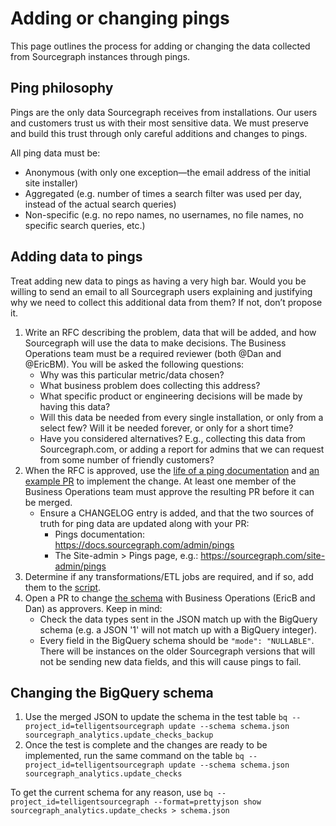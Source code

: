 # Adding or changing pings

This page outlines the process for adding or changing the data collected from Sourcegraph instances through pings.

## Ping philosophy

Pings are the only data Sourcegraph receives from installations. Our users and customers trust us with their most sensitive data. We must preserve and build this trust through only careful additions and changes to pings.

All ping data must be:

- Anonymous (with only one exception—the email address of the initial site installer)
- Aggregated (e.g. number of times a search filter was used per day, instead of the actual search queries)
- Non-specific (e.g. no repo names, no usernames, no file names, no specific search queries, etc.)

## Adding data to pings

Treat adding new data to pings as having a very high bar. Would you be willing to send an email to all Sourcegraph users explaining and justifying why we need to collect this additional data from them? If not, don’t propose it.

1. Write an RFC describing the problem, data that will be added, and how Sourcegraph will use the data to make decisions. The Business Operations team must be a required reviewer (both @Dan and @EricBM). 
You will be asked the following questions:
    - Why was this particular metric/data chosen?
    - What business problem does collecting this address?
    - What specific product or engineering decisions will be made by having this data?
    - Will this data be needed from every single installation, or only from a select few? Will it be needed forever, or only for a short time?
    - Have you considered alternatives? E.g., collecting this data from Sourcegraph.com, or adding a report for admins that we can request from some number of friendly customers?
2. When the RFC is approved, use the [life of a ping documentation](https://docs.sourcegraph.com/dev/architecture/life-of-a-ping) and [an example PR](https://github.com/sourcegraph/sourcegraph/pull/8374) to implement the change. At least one member of the Business Operations team must approve the resulting PR before it can be merged.
    - Ensure a CHANGELOG entry is added, and that the two sources of truth for ping data are updated along with your PR:
      - Pings documentation: https://docs.sourcegraph.com/admin/pings
      - The Site-admin > Pings page, e.g.: https://sourcegraph.com/site-admin/pings
3. Determine if any transformations/ETL jobs are required, and if so, add them to the [script](https://console.cloud.google.com/storage/browser/_details/sg-analytics-data/dataflow/pipelines/udf/transform.js?project=telligentsourcegraph&authuser=0&angularJsUrl=%2Fstorage%2Fbrowser%2F_details%2Fsg-analytics-data%2Fdataflow%2Fpipelines%2Fudf%2Ftransform.js%3Fproject%3Dtelligentsourcegraph%26authuser%3D1).
4. Open a PR to change [the schema](https://github.com/sourcegraph/analytics/tree/master/BigQuery%20Schemas) with Business Operations (EricB and Dan) as approvers. Keep in mind:
	- Check the data types sent in the JSON match up with the BigQuery schema (e.g. a JSON '1' will not match up with a BigQuery integer). 
	- Every field in the BigQuery schema should be `"mode": "NULLABLE"`. There will be instances on the older Sourcegraph versions that will not be sending new data fields, and this will cause pings to fail.


## Changing the BigQuery schema

1. Use the merged JSON to update the schema in the test table `bq --project_id=telligentsourcegraph update --schema schema.json sourcegraph_analytics.update_checks_backup`
2. Once the test is complete and the changes are ready to be implemented, run the same command on the table `bq --project_id=telligentsourcegraph update --schema schema.json sourcegraph_analytics.update_checks`

To get the current schema for any reason, use `bq --project_id=telligentsourcegraph --format=prettyjson show sourcegraph_analytics.update_checks > schema.json`
